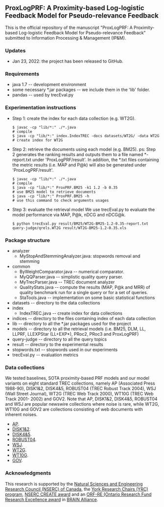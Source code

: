 ## ProxLogPRF: A Proximity-based Log-logistic Feedback Model for Pseudo-relevance Feedback

This is the official repository of the manuscript "ProxLogPRF: A Proximity-based Log-logistic Feedback Model for Pseudo-relevance Feedback" 
submitted to Information Processing & Management (IP&M).

### Updates
- Jan 23, 2022: the project has been released to GitHub.

### Requirements
- java 1.7 -- development environment
- some necessary *.jar packages -- we include them in the 'lib' folder.
- pandas -- used by trecEval.py

### Experimentation instructions
- Step 1: create the index for each data collection (e.g. WT2G).
    ```
    $ javac -cp "lib/*:" ./*.java                                             # compile
    $ java -cp "lib/*:" index.IndexTREC -docs datasets/WT2G/ -data WT2G       # create index for WT2G
    ```

- Step 2: retrieve the documents using each model (e.g. BM25). ps: Step 2 generates the ranking results and outputs 
them to a file named *-report.txt under 'ProxLogPRF/result'. In addition, the *.txt files containing the metric results 
(i.e. MAP and P@k) will also be generated under 'ProxLogPRF/result'.
    ```
    $ javac -cp "lib/*:" ./*.java                                             # compile
    $ java -cp "lib/*:" ProxPRF.BM25 -k1 1.2 -b 0.35                          # use BM25 model to retrieve documents
    $ java -cp "lib/*:" ProxPRF.BM25 -h                                       # use this command to check arguments usages
    ```

- Step 3: evaluate the retrieval model
We use trecEval.py to evaluate the model performance via MAP, P@k, nDCG and nDCG@k.
    ```
    $ python trecEval.py result/BM25/WT2G-BM25-1.2-0.35-report.txt query-judge/qrels.WT2G result/WT2G-BM25-1.2-0.35.xls
    ```

### Package structure
- analyzer
    - MyStopAndStemmingAnalyzer.java: stopwords removal and stemming
- common
    - ByWeightComparator.java -- numerical comparator.
    - MyQQParser.java -- simplistic quality query parser.
    - MyTrecParser.java -- TREC document analyzer
    - QualityStats.java -- compute the results (MAP, P@k and MRR) of quality benchmark run for a single query or for a set of queries.
    - StaTools.java -- implementation on some basic statistical functions
- datasets -- directory to the data collections
- index
    - IndexTREC.java -- create index for data collections
- indices -- directory to the files containing index of each data collection
- lib -- directory to all the *.jar packages used for the project
- models -- directory to all the retrieval models (i.e. BM25, DLM, LL, LLPRF, LLEXPStar (LL+EXP*), PRoc2, PRoc3 and ProxLogPRF)
- query-judge -- directory to all the query topics
- result -- directory to the experimental results
- stopwords.txt -- stopwords used in our experiments
- trecEval.py -- evaluation metrics


### Data collections
We tested baselines, SOTA proximity-based PRF models and our model variants on eight standard TREC collections, 
namely AP (Associated Press 1988-90), DISK1&2, DISK4&5, ROBUST04 (TREC Robust Track 2004), WSJ (Wall Street Journal), 
WT2G (TREC Web Track 2000), WT10G (TREC Web Track 2001- 2002) and GOV2. Note that AP, DISK1&2, DISK4&5, ROBUST04 and 
WSJ are popular newswire collections where noise is rare, while WT2G, WT10G and GOV2 are collections consisting of web 
documents with inherent noises.
- [AP](http://opus.nlpl.eu/OpenSubtitles-v2018.php).
- [DISK1\&2](http://opus.nlpl.eu/OpenSubtitles-v2018.php).
- [DISK4\&5](http://yanran.li/dailydialog.html).
- [ROBUST04](http://opus.nlpl.eu/OpenSubtitles-v2018.php).
- [WSJ](http://opus.nlpl.eu/OpenSubtitles-v2018.php).
- [WT2G](http://opus.nlpl.eu/OpenSubtitles-v2018.php).
- [WT10G](http://opus.nlpl.eu/OpenSubtitles-v2018.php).
- [GOV](http://opus.nlpl.eu/OpenSubtitles-v2018.php).


### Acknowledgments
This research is supported by the [Natural Sciences and Engineering Research Council (NSERC) of Canada](https://www.nserc-crsng.gc.ca/index_eng.asp), 
the [York Research Chairs (YRC) program](https://www.yorku.ca/research/york-research-chairs/),
[NSERC CREATE award](https://www.nserc-crsng.gc.ca/Professors-Professeurs/Grants-Subs/CREATEResults-ResultatsFONCER_eng.asp?Year=2015) 
and an [ORF-RE (Ontario Research Fund Research Excellence award](https://www.ontario.ca/page/ontario-research-fund-research-excellence) 
in [BRAIN Alliance](https://brainalliance.ca/en).
